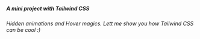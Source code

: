 ##### A mini project with Tailwind CSS 
###### Hidden animations and Hover magics. Lett me show you how Tailwind CSS can be cool :)